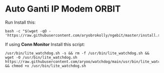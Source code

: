 # Auto Ganti IP Modem ORBIT
Run Install this:
```
bash -c "$(wget -qO - 'https://raw.githubusercontent.com/aryobrokolly/ngebit/master/install.sh')"
```

If using **Conn Monitor** Install this script:
```
/usr/bin/lite_watchdog.sh -s && rm -f /usr/bin/lite_watchdog.sh && wget -O /usr/bin/lite_watchdog.sh https://raw.githubusercontent.com/aryoo/watchdog/main/usr/bin/lite_watchdog.sh && chmod +x /usr/bin/lite_watchdog.sh
```
